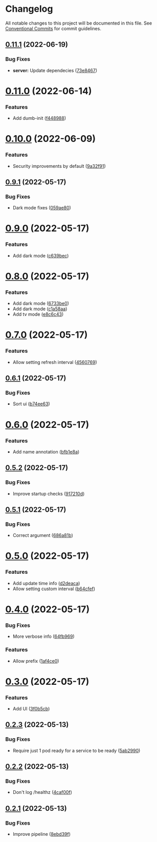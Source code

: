 # Changelog

All notable changes to this project will be documented in this file. See
[Conventional Commits](https://conventionalcommits.org) for commit guidelines.

## [0.11.1](https://github.com/stenic/k8status/compare/v0.11.0...v0.11.1) (2022-06-19)


### Bug Fixes

* **server:** Update dependecies ([73e8467](https://github.com/stenic/k8status/commit/73e8467933ee7786d5fc146efbb86b4ce1595639))

# [0.11.0](https://github.com/stenic/k8status/compare/v0.10.0...v0.11.0) (2022-06-14)


### Features

* Add dumb-init ([f448988](https://github.com/stenic/k8status/commit/f448988cf69078b16810622cd1f393b57507994c))

# [0.10.0](https://github.com/stenic/k8status/compare/v0.9.1...v0.10.0) (2022-06-09)


### Features

* Security improvements by default ([9a32f91](https://github.com/stenic/k8status/commit/9a32f915662b4bfef51ea19086c0aa49f190c7e7))

## [0.9.1](https://github.com/stenic/k8status/compare/v0.9.0...v0.9.1) (2022-05-17)


### Bug Fixes

* Dark mode fixes ([059ae80](https://github.com/stenic/k8status/commit/059ae80d1debb32220d1b1dbf44ba2c6c93f9e98))

# [0.9.0](https://github.com/stenic/k8status/compare/v0.8.0...v0.9.0) (2022-05-17)


### Features

* Add dark mode ([c639bec](https://github.com/stenic/k8status/commit/c639bec52844fe2d1f3828edd36a2999df4c27bb))

# [0.8.0](https://github.com/stenic/k8status/compare/v0.7.0...v0.8.0) (2022-05-17)


### Features

* Add dark mode ([6733be0](https://github.com/stenic/k8status/commit/6733be054763d6f43d917ceaca43d7a83075d7af))
* Add dark mode ([c1a58aa](https://github.com/stenic/k8status/commit/c1a58aa92153b3834caa15e6dee5f860ddcb1c2b))
* Add tv mode ([e8c6c43](https://github.com/stenic/k8status/commit/e8c6c43595bec114972e3b33eba109fe4a062199))

# [0.7.0](https://github.com/stenic/k8status/compare/v0.6.1...v0.7.0) (2022-05-17)


### Features

* Allow setting refresh interval ([4560769](https://github.com/stenic/k8status/commit/4560769c3f2b943e0caba4742bab8bb308e76275))

## [0.6.1](https://github.com/stenic/k8status/compare/v0.6.0...v0.6.1) (2022-05-17)


### Bug Fixes

* Sort ui ([b74ee63](https://github.com/stenic/k8status/commit/b74ee63e0202a28304fc2d6a752131fe6c29350b))

# [0.6.0](https://github.com/stenic/k8status/compare/v0.5.2...v0.6.0) (2022-05-17)


### Features

* Add name annotation ([bfb1e8a](https://github.com/stenic/k8status/commit/bfb1e8acff883794c8d9bca1421d08fc92a500c8))

## [0.5.2](https://github.com/stenic/k8status/compare/v0.5.1...v0.5.2) (2022-05-17)


### Bug Fixes

* Improve startup checks ([917210d](https://github.com/stenic/k8status/commit/917210d9d24d3abe79cfde5c89d3390b193a5b3e))

## [0.5.1](https://github.com/stenic/k8status/compare/v0.5.0...v0.5.1) (2022-05-17)


### Bug Fixes

* Correct argument ([686a81b](https://github.com/stenic/k8status/commit/686a81bb3aa9ae837840bcd95dda559a0c09ceb7))

# [0.5.0](https://github.com/stenic/k8status/compare/v0.4.0...v0.5.0) (2022-05-17)


### Features

* Add update time info ([d2deaca](https://github.com/stenic/k8status/commit/d2deaca182fffc89e34c33133529d3091c227f41))
* Allow setting custom interval ([b64cfef](https://github.com/stenic/k8status/commit/b64cfef204af27f67b16664bf1b66640cdd404a3))

# [0.4.0](https://github.com/stenic/k8status/compare/v0.3.0...v0.4.0) (2022-05-17)


### Bug Fixes

* More verbose info ([64fb969](https://github.com/stenic/k8status/commit/64fb96928f2a8aab01b0e066cbb325e32c58eafa))


### Features

* Allow prefix ([1af4ce0](https://github.com/stenic/k8status/commit/1af4ce0b86dc9baf1711cf56e3976b23648b314a))

# [0.3.0](https://github.com/stenic/k8status/compare/v0.2.3...v0.3.0) (2022-05-17)


### Features

* Add UI ([3f0b5cb](https://github.com/stenic/k8status/commit/3f0b5cbc700865cd41059ee73ef165efe097f6e5))

## [0.2.3](https://github.com/stenic/k8status/compare/v0.2.2...v0.2.3) (2022-05-13)


### Bug Fixes

* Require just 1 pod ready for a service to be ready ([5ab2990](https://github.com/stenic/k8status/commit/5ab299096c01a9121275f2382dc88a2fd5778cee))

## [0.2.2](https://github.com/stenic/k8status/compare/v0.2.1...v0.2.2) (2022-05-13)


### Bug Fixes

* Don't log /healthz ([4caf00f](https://github.com/stenic/k8status/commit/4caf00f532c17d709799a20d6066b7912bc1ae91))

## [0.2.1](https://github.com/stenic/k8status/compare/v0.2.0...v0.2.1) (2022-05-13)


### Bug Fixes

* Improve pipeline ([8ebd39f](https://github.com/stenic/k8status/commit/8ebd39fb2441ee61dfccb49fcd4d1a0cdd9c47b6))

